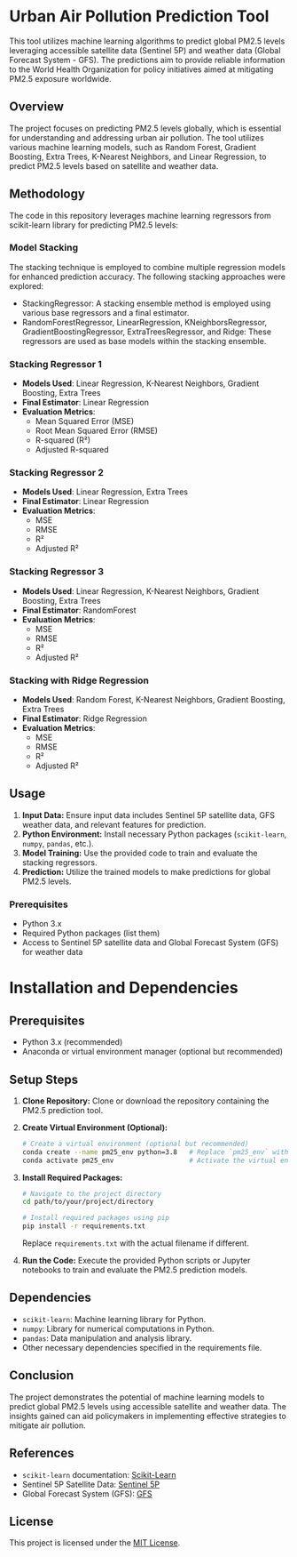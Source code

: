 # Urban Air Pollution Prediction Tool

This tool utilizes machine learning algorithms to predict global PM2.5 levels leveraging accessible satellite data (Sentinel 5P) and weather data (Global Forecast System - GFS). The predictions aim to provide reliable information to the World Health Organization for policy initiatives aimed at mitigating PM2.5 exposure worldwide.

## Overview

The project focuses on predicting PM2.5 levels globally, which is essential for understanding and addressing urban air pollution. The tool utilizes various machine learning models, such as Random Forest, Gradient Boosting, Extra Trees, K-Nearest Neighbors, and Linear Regression, to predict PM2.5 levels based on satellite and weather data.

## Methodology
The code in this repository leverages machine learning regressors from scikit-learn library for predicting PM2.5 levels:

### Model Stacking

The stacking technique is employed to combine multiple regression models for enhanced prediction accuracy. The following stacking approaches were explored:

- StackingRegressor: A stacking ensemble method is employed using various base regressors and a final estimator.
- RandomForestRegressor, LinearRegression, KNeighborsRegressor, GradientBoostingRegressor, ExtraTreesRegressor, and Ridge: These regressors are used as base models within the stacking ensemble.

### Stacking Regressor 1

- **Models Used**: Linear Regression, K-Nearest Neighbors, Gradient Boosting, Extra Trees
- **Final Estimator**: Linear Regression
- **Evaluation Metrics**:
  - Mean Squared Error (MSE)
  - Root Mean Squared Error (RMSE)
  - R-squared (R²)
  - Adjusted R-squared


### Stacking Regressor 2

- **Models Used**: Linear Regression, Extra Trees
- **Final Estimator**: Linear Regression
- **Evaluation Metrics**:
  - MSE
  - RMSE
  - R²
  - Adjusted R²


### Stacking Regressor 3

- **Models Used**: Linear Regression, K-Nearest Neighbors, Gradient Boosting, Extra Trees
- **Final Estimator**: RandomForest
- **Evaluation Metrics**:
  - MSE
  - RMSE
  - R²
  - Adjusted R²


### Stacking with Ridge Regression

- **Models Used**: Random Forest, K-Nearest Neighbors, Gradient Boosting, Extra Trees
- **Final Estimator**: Ridge Regression
- **Evaluation Metrics**:
  - MSE
  - RMSE
  - R²
  - Adjusted R²


## Usage

1. **Input Data:** Ensure input data includes Sentinel 5P satellite data, GFS weather data, and relevant features for prediction.
2. **Python Environment:** Install necessary Python packages (`scikit-learn`, `numpy`, `pandas`, etc.).
3. **Model Training:** Use the provided code to train and evaluate the stacking regressors.
4. **Prediction:** Utilize the trained models to make predictions for global PM2.5 levels.

### Prerequisites

- Python 3.x
- Required Python packages (list them)
- Access to Sentinel 5P satellite data and Global Forecast System (GFS) for weather data

# Installation and Dependencies

## Prerequisites

- Python 3.x (recommended)
- Anaconda or virtual environment manager (optional but recommended)

## Setup Steps

1. **Clone Repository:** Clone or download the repository containing the PM2.5 prediction tool.

2. **Create Virtual Environment (Optional):**
    ```bash
    # Create a virtual environment (optional but recommended)
    conda create --name pm25_env python=3.8   # Replace `pm25_env` with your preferred environment name
    conda activate pm25_env                   # Activate the virtual environment
    ```
   
3. **Install Required Packages:** 
    ```bash
    # Navigate to the project directory
    cd path/to/your/project/directory

    # Install required packages using pip
    pip install -r requirements.txt
    ```
    Replace `requirements.txt` with the actual filename if different.

4. **Run the Code:** Execute the provided Python scripts or Jupyter notebooks to train and evaluate the PM2.5 prediction models.

## Dependencies

- `scikit-learn`: Machine learning library for Python.
- `numpy`: Library for numerical computations in Python.
- `pandas`: Data manipulation and analysis library.
- Other necessary dependencies specified in the requirements file.



## Conclusion

The project demonstrates the potential of machine learning models to predict global PM2.5 levels using accessible satellite and weather data. The insights gained can aid policymakers in implementing effective strategies to mitigate air pollution.


## References

- `scikit-learn` documentation: [Scikit-Learn](https://scikit-learn.org/)
- Sentinel 5P Satellite Data: [Sentinel 5P](https://sentinels.copernicus.eu/web/sentinel/missions/sentinel-5p)
- Global Forecast System (GFS): [GFS](https://www.weather.gov/gis/nwp)

## License

This project is licensed under the [MIT License](LICENSE).

